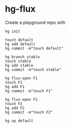 # hg-flux

Create a playground repo with
```
hg init

touch default
hg add default
hg commit -m"touch default"

hg branch stable
touch stable
hg add stable
hg commit -m"touch stable"

hg flux-open F1
touch F1
hg add F1
hg commit -m"touch F1"

hg flux-open F2
touch F2
hg add F2
hg commit -m"touch F2"

hg up default
```